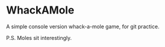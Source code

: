 # WhackAMole

A simple console version whack-a-mole game, for git practice.

P.S. Moles sit interestingly.
